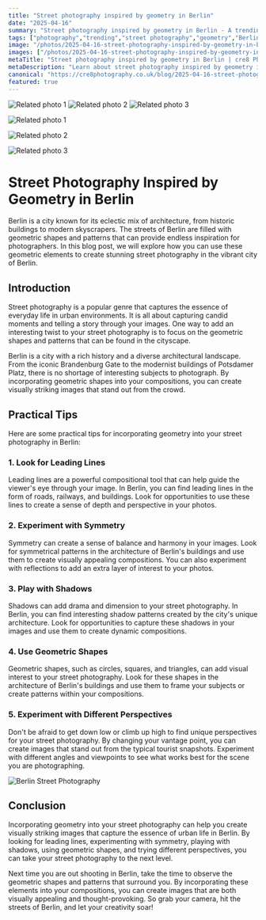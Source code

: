 ```yaml
---
title: "Street photography inspired by geometry in Berlin"
date: "2025-04-16"
summary: "Street photography inspired by geometry in Berlin - A trending topic in photography."
tags: ["photography","trending","street photography","geometry","Berlin","leading lines","symmetry","shadows","geometric shapes","different perspectives","urban life","architecture"]
image: "/photos/2025-04-16-street-photography-inspired-by-geometry-in-berlin-1.JPG"
images: ["/photos/2025-04-16-street-photography-inspired-by-geometry-in-berlin-1.JPG","/photos/2025-04-16-street-photography-inspired-by-geometry-in-berlin-2.jpg","/photos/2025-04-16-street-photography-inspired-by-geometry-in-berlin-3.jpg"]
metaTitle: "Street photography inspired by geometry in Berlin | cre8 Photography"
metaDescription: "Learn about street photography inspired by geometry in berlin in photography with practical tips and insights."
canonical: "https://cre8photography.co.uk/blog/2025-04-16-street-photography-inspired-by-geometry-in-berlin"
featured: true
---
```


<!-- Gallery as HTML -->

<div class="grid grid-cols-1 sm:grid-cols-2 md:grid-cols-3 gap-4">
  <img src="/photos/2025-04-16-street-photography-inspired-by-geometry-in-berlin-1.JPG" alt="Related photo 1" class="w-full rounded-lg" />
<img src="/photos/2025-04-16-street-photography-inspired-by-geometry-in-berlin-2.jpg" alt="Related photo 2" class="w-full rounded-lg" />
<img src="/photos/2025-04-16-street-photography-inspired-by-geometry-in-berlin-3.jpg" alt="Related photo 3" class="w-full rounded-lg" />
</div>


<!-- Gallery as Markdown -->
![Related photo 1](/photos/2025-04-16-street-photography-inspired-by-geometry-in-berlin-1.JPG)


![Related photo 2](/photos/2025-04-16-street-photography-inspired-by-geometry-in-berlin-2.jpg)


![Related photo 3](/photos/2025-04-16-street-photography-inspired-by-geometry-in-berlin-3.jpg)



# Street Photography Inspired by Geometry in Berlin

Berlin is a city known for its eclectic mix of architecture, from historic buildings to modern skyscrapers. The streets of Berlin are filled with geometric shapes and patterns that can provide endless inspiration for photographers. In this blog post, we will explore how you can use these geometric elements to create stunning street photography in the vibrant city of Berlin.

## Introduction

Street photography is a popular genre that captures the essence of everyday life in urban environments. It is all about capturing candid moments and telling a story through your images. One way to add an interesting twist to your street photography is to focus on the geometric shapes and patterns that can be found in the cityscape.

Berlin is a city with a rich history and a diverse architectural landscape. From the iconic Brandenburg Gate to the modernist buildings of Potsdamer Platz, there is no shortage of interesting subjects to photograph. By incorporating geometric shapes into your compositions, you can create visually striking images that stand out from the crowd.

## Practical Tips

Here are some practical tips for incorporating geometry into your street photography in Berlin:

### 1. Look for Leading Lines

Leading lines are a powerful compositional tool that can help guide the viewer's eye through your image. In Berlin, you can find leading lines in the form of roads, railways, and buildings. Look for opportunities to use these lines to create a sense of depth and perspective in your photos.

### 2. Experiment with Symmetry

Symmetry can create a sense of balance and harmony in your images. Look for symmetrical patterns in the architecture of Berlin's buildings and use them to create visually appealing compositions. You can also experiment with reflections to add an extra layer of interest to your photos.

### 3. Play with Shadows

Shadows can add drama and dimension to your street photography. In Berlin, you can find interesting shadow patterns created by the city's unique architecture. Look for opportunities to capture these shadows in your images and use them to create dynamic compositions.

### 4. Use Geometric Shapes

Geometric shapes, such as circles, squares, and triangles, can add visual interest to your street photography. Look for these shapes in the architecture of Berlin's buildings and use them to frame your subjects or create patterns within your compositions.

### 5. Experiment with Different Perspectives

Don't be afraid to get down low or climb up high to find unique perspectives for your street photography. By changing your vantage point, you can create images that stand out from the typical tourist snapshots. Experiment with different angles and viewpoints to see what works best for the scene you are photographing.

![Berlin Street Photography](/path/to/image)

## Conclusion

Incorporating geometry into your street photography can help you create visually striking images that capture the essence of urban life in Berlin. By looking for leading lines, experimenting with symmetry, playing with shadows, using geometric shapes, and trying different perspectives, you can take your street photography to the next level.

Next time you are out shooting in Berlin, take the time to observe the geometric shapes and patterns that surround you. By incorporating these elements into your compositions, you can create images that are both visually appealing and thought-provoking. So grab your camera, hit the streets of Berlin, and let your creativity soar!

